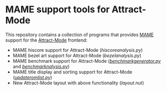 # MAME support tools for Attract-Mode

This repository contains a collection of programs that provides [MAME](http://www.mamedev.org/) support for the [Attract-Mode](http://www.attractmode.org/) frontend:

- MAME hiscore support for Attract-Mode (*hiscoreanalysis.py*)
- MAME bezel art support for Attract-Mode (*bezelanalysis.py*)
- MAME benchmark support for Attract-Mode ([*benchmarkgenerator.py*](benchmarkgenerator.py) and [*benchmarknalysis.py*](benchmarknalysis.py))
- MAME title display and sorting support for Attract-Mode ([*updateromlist.py*](updateromlist.py))
- New Attract-Mode layout with above functionality (*layout.nut*)

